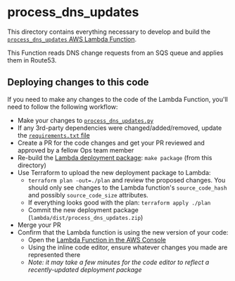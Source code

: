 # process_dns_updates

This directory contains everything necessary to develop and build the [`process_dns_updates` AWS Lambda Function](https://us-west-1.console.aws.amazon.com/lambda/home?region=us-west-1#/functions/process_dns_updates).

This Function reads DNS change requests from an SQS queue and applies them in Route53.

## Deploying changes to this code

If you need to make any changes to the code of the Lambda Function, you'll need to follow the following workflow:

- Make your changes to [`process_dns_updates.py`](process_dns_updates.py)
- If any 3rd-party dependencies were changed/added/removed, update the [`requirements.txt` file](requirements.txt)
- Create a PR for the code changes and get your PR reviewed and approved by a fellow Ops team member
- Re-build the [Lambda deployment package](dist/process_dns_updates.zip): `make package` (from this directory)
- Use Terraform to upload the new deployment package to Lambda:
  - `terraform plan -out=./plan` and review the proposed changes. You should only see changes to the Lambda function's `source_code_hash` and possibly `source_code_size` attributes.
  - If everything looks good with the plan: `terraform apply ./plan`
  - Commit the new deployment package (`lambda/dist/process_dns_updates.zip`)
- Merge your PR
- Confirm that the Lambda function is using the new version of your code:
  - Open the [Lambda Function in the AWS Console](https://us-west-1.console.aws.amazon.com/lambda/home?region=us-west-1#/functions/process_dns_updates)
  - Using the inline code editor, ensure whatever changes you made are represented there
  - _Note: it may take a few minutes for the code editor to reflect a recently-updated deployment package_
